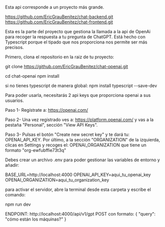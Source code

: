 Esta api corresponde a un proyecto más grande.

https://github.com/EricGrauBenitez/chat-backend.git
https://github.com/EricGrauBenitez/chat-frontend.git

Esta es la parte del proyecto que gestiona la llamada a la api de OpenAi para recoger la respuesta a tu pregunta de ChatGPT.
Está hecho con Typescript porque el tipado que nos proporciona nos permite ser más precisos.

Primero, clona el repositorio en la raiz de tu proyecto:

git clone https://github.com/EricGrauBenitez/chat-openai.git

cd chat-openai
npm install

si no tienes typescript de manera global:
npm install typescript --save-dev

Para poder usarla, necesitarás 2 api keys que proporciona openai a sus usuarios.

Paso 1- Regístrate a:
https://openai.com/

Paso 2- Una vez registrado ves a:
https://platform.openai.com/
y vas a la pestaña "Personal", sección "View API Keys".

Paso 3- Pulsas el botón "Create new secret key" y te dará tu: OPENAI_API_KEY.
Por último, a la sección "ORGANIZATION" de la izquierda, clicas en Settings y recoges el: OPENAI_ORGANIZATION que tiene un formato "org-ewfubffie73t3q"

Debes crear un archivo .env para poder gestionar las variables de entorno y añadir:

BASE_URL=http://localhost:4000
OPENAI_API_KEY=aqui_tu_openai_key
OPENAI_ORGANIZATION=aqui_tu_organization_key

para activar el servidor, abre la terminal desde esta carpeta y escribe el comando:

npm run dev

ENDPOINT:
http://localhost:4000/api/v1/gpt POST con formato:
{
"query": "cómo están los máquinas?"
}
